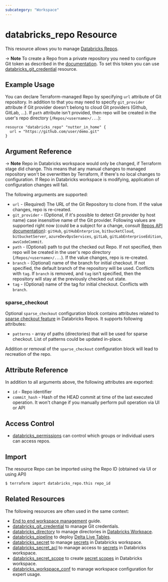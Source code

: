 ```yaml
---
subcategory: "Workspace"
---
```

# databricks_repo Resource

This resource allows you to manage [Databricks Repos](https://docs.databricks.com/repos.html).

-> **Note** To create a Repo from a private repository you need to configure Git token as described in the [documentation](https://docs.databricks.com/repos.html#configure-your-git-integration-with-databricks).  To set this token you can use [databricks_git_credential](git_credential.md) resource.

## Example Usage

You can declare Terraform-managed Repo by specifying `url` attribute of Git repository. In addition to that you may need to specify `git_provider` attribute if Git provider doesn't belong to cloud Git providers (Github, GitLab, ...).  If `path` attribute isn't provided, then repo will be created in the user's repo directory (`/Repos/<username>/...`):


```hcl
resource "databricks_repo" "nutter_in_home" {
  url = "https://github.com/user/demo.git"
}
```

## Argument Reference

-> **Note** Repo in Databricks workspace would only be changed, if Terraform stage did change. This means that any manual changes to managed repository won't be overwritten by Terraform, if there's no local changes to configuration. If Repo in Databricks workspace is modifying, application of configuration changes will fail.

The following arguments are supported:

* `url` -  (Required) The URL of the Git Repository to clone from. If the value changes, repo is re-created.
* `git_provider` - (Optional, if it's possible to detect Git provider by host name) case insensitive name of the Git provider.  Following values are supported right now (could be a subject for a change, consult [Repos API documentation](https://docs.databricks.com/dev-tools/api/latest/repos.html)): `gitHub`, `gitHubEnterprise`, `bitbucketCloud`, `bitbucketServer`, `azureDevOpsServices`, `gitLab`, `gitLabEnterpriseEdition`, `awsCodeCommit`.
* `path` - (Optional) path to put the checked out Repo. If not specified, then repo will be created in the user's repo directory (`/Repos/<username>/...`).  If the value changes, repo is re-created.
* `branch` - (Optional) name of the branch for initial checkout. If not specified, the default branch of the repository will be used.  Conflicts with `tag`.  If `branch` is removed, and `tag` isn't specified, then the repository will stay at the previously checked out state.
* `tag` - (Optional) name of the tag for initial checkout.  Conflicts with `branch`.

### sparse_checkout

Optional `sparse_checkout` configuration block contains attributes related to [sparse checkout feature](https://docs.databricks.com/repos/git-operations-with-repos.html#configure-sparse-checkout-mode) in Databricks Repos.  It supports following attributes:

* `patterns` - array of paths (directories) that will be used for sparse checkout.  List of patterns could be updated in-place.

Addition or removal of the `sparse_checkout` configuration block will lead to recreation of the repo.


## Attribute Reference

In addition to all arguments above, the following attributes are exported:

* `id` -  Repo identifier
* `commit_hash` - Hash of the HEAD commit at time of the last executed operation. It won't change if you manually perform pull operation via UI or API

## Access Control

* [databricks_permissions](permissions.md#Repos-usage) can control which groups or individual users can access repos.

## Import

The resource Repo can be imported using the Repo ID (obtained via UI or using API)

```bash
$ terraform import databricks_repo.this repo_id
```

## Related Resources

The following resources are often used in the same context:

* [End to end workspace management](../guides/workspace-management.md) guide.
* [databricks_git_credential](git_credential.md) to manage Git credentials.
* [databricks_directory](directory.md) to manage directories in [Databricks Workpace](https://docs.databricks.com/workspace/workspace-objects.html).
* [databricks_pipeline](pipeline.md) to deploy [Delta Live Tables](https://docs.databricks.com/data-engineering/delta-live-tables/index.html). 
* [databricks_secret](secret.md) to manage [secrets](https://docs.databricks.com/security/secrets/index.html#secrets-user-guide) in Databricks workspace.
* [databricks_secret_acl](secret_acl.md) to manage access to [secrets](https://docs.databricks.com/security/secrets/index.html#secrets-user-guide) in Databricks workspace.
* [databricks_secret_scope](secret_scope.md) to create [secret scopes](https://docs.databricks.com/security/secrets/index.html#secrets-user-guide) in Databricks workspace.
* [databricks_workspace_conf](workspace_conf.md) to manage workspace configuration for expert usage.
